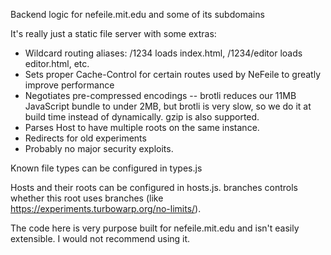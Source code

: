 Backend logic for nefeile.mit.edu and some of its subdomains

It's really just a static file server with some extras:

 - Wildcard routing aliases: /1234 loads index.html, /1234/editor loads editor.html, etc.
 - Sets proper Cache-Control for certain routes used by NeFeile to greatly improve performance
 - Negotiates pre-compressed encodings -- brotli reduces our 11MB JavaScript bundle to under 2MB, but brotli is very slow, so we do it at build time instead of dynamically. gzip is also supported.
 - Parses Host to have multiple roots on the same instance.
 - Redirects for old experiments
 - Probably no major security exploits.

Known file types can be configured in types.js

Hosts and their roots can be configured in hosts.js. branches controls whether this root uses branches (like https://experiments.turbowarp.org/no-limits/).

The code here is very purpose built for nefeile.mit.edu and isn't easily extensible. I would not recommend using it.
